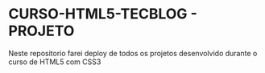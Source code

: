 # CURSO-HTML5-TECBLOG - PROJETO
Neste repositorio farei deploy de todos os projetos desenvolvido durante o curso de HTML5 com CSS3
